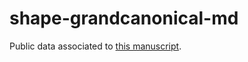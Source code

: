 # shape-grandcanonical-md

Public data associated to [this manuscript](https://arxiv.org/abs/2209.12640).
